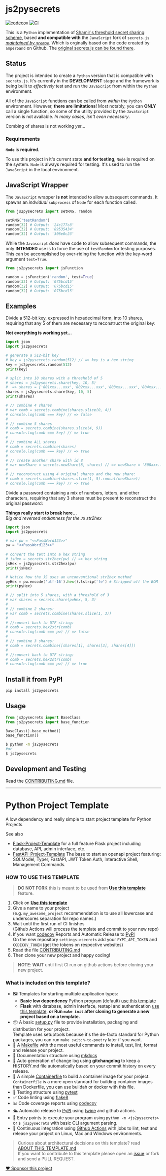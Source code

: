 # js2pysecrets

[![codecov](https://codecov.io/gh/poing/JS2PySecrets/branch/main/graph/badge.svg?token=JS2PySecrets_token_here)](https://codecov.io/gh/poing/JS2PySecrets)
[![CI](https://github.com/poing/JS2PySecrets/actions/workflows/main.yml/badge.svg)](https://github.com/poing/JS2PySecrets/actions/workflows/main.yml)


This is a `Python` implementation of [Shamir's threshold secret sharing scheme](http://en.wikipedia.org/wiki/Shamir's_Secret_Sharing), based **and compatible with** the `JavaScript` fork of `secrets.js` [*maintained by `grempe`*](https://github.com/grempe/secrets.js).  Which is orginally based on the code created by `amper5and` on Github. The [original secrets.js can be found there](https://github.com/amper5and/secrets.js/).

## Status

The project is intended to create a `Python` version that is compatible with `secrets.js`.  It's currently in the **DEVELOPMENT** stage and the framework is being built to *effectively* test and run the `JavaScript` from within the `Python` environment.

All of the `JavaScript` functions can be called from *within* the `Python` environment.  However, **there are limitations**!  Most notably, you can **ONLY** call a single function, so some of the utility provided by the `JavaScript` version is not available.  *In many cases, isn't even necessary*.

Combing of shares is not working *yet*...

### Requirements

**`Node`** is **required**.  

To use this project in it's current state **and for testing**, `Node` is required on the system.  `Node` is always required for testing.  It's used to run the `JavaScript` in the local environment.

## JavaScript Wrapper

The `JavaScript` wrapper **is not** intended to allow subsequent commands.  It spawns an *indvidual* `subprocess` of `Node` for each function called.

```python
from js2pysecrets import setRNG, random

setRNG('testRandom')
random(32) # Output: '24c177c8'
random(32) # Output: '89535434'
random(32) # Output: '306e0c23'
```

While the `Javascript` *does* have code to allow subsequent commands, the only **INTENDED** use is to force the use of `testRandom` for testing purposes.  This can be accomplished by over-riding the function with the key-word argument `test=True`.

```python
from js2pysecrets import jsFunction

random = jsFunction('random', test=True)
random(32) # Output: '075bcd15'
random(32) # Output: '075bcd15'
random(32) # Output: '075bcd15'
```



## Examples

Divide a 512-bit key, expressed in hexadecimal form, into 10 shares, requiring that any 5 of them are necessary to reconstruct the original key:

**Not everything is working yet...**

```python
import json
import js2pysecrets

# generate a 512-bit key
# key = js2pysecrets.random(512) // => key is a hex string
key = js2pysecrets.random(512)
print(key)

# split into 10 shares with a threshold of 5
# shares = js2pysecrets.share(key, 10, 5)
#  => shares = ['801xxx...xxx','802xxx...xxx','803xxx...xxx','804xxx...xxx','805xxx...xxx']
shares = js2pysecrets.share(key, 10, 5)
print(shares)

# // combine 4 shares
# var comb = secrets.combine(shares.slice(0, 4))
# console.log(comb === key) // => false
#
# // combine 5 shares
# comb = secrets.combine(shares.slice(4, 9))
# console.log(comb === key) // => true
# 
# // combine ALL shares
# comb = secrets.combine(shares)
# console.log(comb === key) // => true
# 
# // create another share with id 8
# var newShare = secrets.newShare(8, shares) // => newShare = '808xxx...xxx'
# 
# // reconstruct using 4 original shares and the new share:
# comb = secrets.combine(shares.slice(1, 5).concat(newShare))
# console.log(comb === key) // => true
```

Divide a password containing a mix of numbers, letters, and other characters, requiring that any 3 shares must be present to reconstruct the original password:

**Things really start to break here...**  
*Big and reversed endianness for the `JS` str2hex*   

```python
import json
import js2pysecrets

# var pw = "<<PassWord123>>"
pw = "<<PassWord123>>"
 
# convert the text into a hex string
# jsHex = secrets.str2hex(pw) // => hex string
jsHex = js2pysecrets.str2hex(pw)
print(jsHex)

# Notice how the JS uses an unconventional str2hex method
pyHex = pw.encode('utf-16').hex().lstrip('fe') # Stripped off the BOM
print(pyHex)

# // split into 5 shares, with a threshold of 3
# var shares = secrets.share(pwHex, 5, 3)
# 
# // combine 2 shares:
# var comb = secrets.combine(shares.slice(1, 3))
# 
# //convert back to UTF string:
# comb = secrets.hex2str(comb)
# console.log(comb === pw) // => false
# 
# // combine 3 shares:
# comb = secrets.combine([shares[1], shares[3], shares[4]])
# 
# //convert back to UTF string:
# comb = secrets.hex2str(comb)
# console.log(comb === pw) // => true
```

## Install it from PyPI

```bash
pip install js2pysecrets
```

## Usage

```py
from js2pysecrets import BaseClass
from js2pysecrets import base_function

BaseClass().base_method()
base_function()
```

```bash
$ python -m js2pysecrets
#or
$ js2pysecrets
```

## Development and Testing

Read the [CONTRIBUTING.md](CONTRIBUTING.md) file.


<!--  DELETE THE LINES ABOVE THIS AND WRITE YOUR PROJECT README BELOW -->
----
# Python Project Template

A low dependency and really simple to start project template for Python Projects.

See also 
- [Flask-Project-Template](https://github.com/rochacbruno/flask-project-template/) for a full feature Flask project including database, API, admin interface, etc.
- [FastAPI-Project-Template](https://github.com/rochacbruno/fastapi-project-template/) The base to start an openapi project featuring: SQLModel, Typer, FastAPI, JWT Token Auth, Interactive Shell, Management Commands.

### HOW TO USE THIS TEMPLATE

> **DO NOT FORK** this is meant to be used from **[Use this template](https://github.com/rochacbruno/python-project-template/generate)** feature.

1. Click on **[Use this template](https://github.com/rochacbruno/python-project-template/generate)**
3. Give a name to your project  
   (e.g. `my_awesome_project` recommendation is to use all lowercase and underscores separation for repo names.)
3. Wait until the first run of CI finishes  
   (Github Actions will process the template and commit to your new repo)
4. If you want [codecov](https://about.codecov.io/sign-up/) Reports and Automatic Release to [PyPI](https://pypi.org)  
  On the new repository `settings->secrets` add your `PYPI_API_TOKEN` and `CODECOV_TOKEN` (get the tokens on respective websites)
4. Read the file [CONTRIBUTING.md](CONTRIBUTING.md)
5. Then clone your new project and happy coding!

> **NOTE**: **WAIT** until first CI run on github actions before cloning your new project.

### What is included on this template?

- 🖼️ Templates for starting multiple application types:
  * **Basic low dependency** Python program (default) [use this template](https://github.com/rochacbruno/python-project-template/generate)
  * **Flask** with database, admin interface, restapi and authentication [use this template](https://github.com/rochacbruno/flask-project-template/generate).
  **or Run `make init` after cloning to generate a new project based on a template.**
- 📦 A basic [setup.py](setup.py) file to provide installation, packaging and distribution for your project.  
  Template uses setuptools because it's the de-facto standard for Python packages, you can run `make switch-to-poetry` later if you want.
- 🤖 A [Makefile](Makefile) with the most useful commands to install, test, lint, format and release your project.
- 📃 Documentation structure using [mkdocs](http://www.mkdocs.org)
- 💬 Auto generation of change log using **gitchangelog** to keep a HISTORY.md file automatically based on your commit history on every release.
- 🐋 A simple [Containerfile](Containerfile) to build a container image for your project.  
  `Containerfile` is a more open standard for building container images than Dockerfile, you can use buildah or docker with this file.
- 🧪 Testing structure using [pytest](https://docs.pytest.org/en/latest/)
- ✅ Code linting using [flake8](https://flake8.pycqa.org/en/latest/)
- 📊 Code coverage reports using [codecov](https://about.codecov.io/sign-up/)
- 🛳️ Automatic release to [PyPI](https://pypi.org) using [twine](https://twine.readthedocs.io/en/latest/) and github actions.
- 🎯 Entry points to execute your program using `python -m <js2pysecrets>` or `$ js2pysecrets` with basic CLI argument parsing.
- 🔄 Continuous integration using [Github Actions](.github/workflows/) with jobs to lint, test and release your project on Linux, Mac and Windows environments.

> Curious about architectural decisions on this template? read [ABOUT_THIS_TEMPLATE.md](ABOUT_THIS_TEMPLATE.md)  
> If you want to contribute to this template please open an [issue](https://github.com/rochacbruno/python-project-template/issues) or fork and send a PULL REQUEST.

[❤️ Sponsor this project](https://github.com/sponsors/rochacbruno/)


